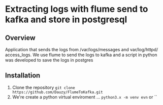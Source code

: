 # Extracting logs with flume send to kafka and store in postgresql

## Overview
Application that sends the logs from /var/logs/messages and var/log/httpd/ access_logs.
We use flume to send the logs to kafka and a script in python was developed to save the logs in postgres


## Installation

1. Clone the repository ` git clone https://github.com/Dauzy/FlumeToKafka.git ` 
2. We're create a python virtual enviroment
... `python3.x -m venv evn` or `` 
